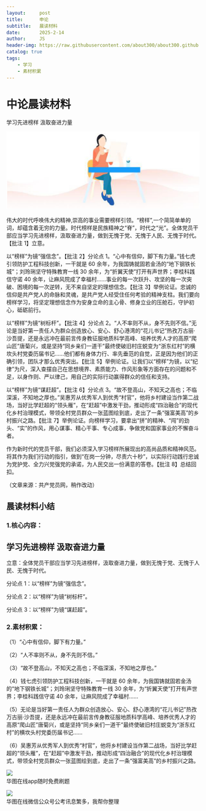 ```yaml
---
layout:     post
title:      申论
subtitle:   晨读材料
date:       2025-2-14
author:     JS
header-img: https://raw.githubusercontent.com/about300/about300.github.io/master/img/sucai.jpg
catalog: true
tags:
    - 学习
    - 素材积累
---
```


# 中论晨读材料  

学习先进榜样 汲取奋进力量  

![](https://raw.githubusercontent.com/about300/about300.github.io/master/img/sucai.jpg)  

伟大的时代呼唤伟大的精神,崇高的事业需要榜样引领。“榜样”,一个简简单单的词，却蕴含着无穷的力量。时代榜样是民族精神之“脊”，时代之“光”。全体党员干部应当学习先进榜样，汲取奋进力量，做到无愧于党、无愧于人民、无愧于时代。【批注 1】立意。  

以“榜样”为镜“强信念”。【批注 2】分论点 1。“心中有信仰，脚下有力量。”钱七虎引领防护工程科技创新，一干就是 60 余年，为我国铸就固若金汤的“地下钢铁长城”；刘玲琍坚守特殊教育一线 30 余年，为“折翼天使”打开有声世界；李桂科践信守诺 40 余年，让麻风院成了幸福村……事业的每一次跃升、攻坚的每一次突破、困境的每一次逆转，无不来自坚定的理想信念。【批注 3】举例论证。忠诚的信仰是共产党人的命脉和灵魂，是共产党人经受住任何考验的精神支柱。我们要向榜样学习，将坚定理想信念作为安身立命的主心骨、修身立业的压舱石，守护初心，砥砺前行。  

以“榜样”为镜“树标杆”。【批注 4】分论点 2。“人不率则不从，身不先则不信。”无论是当好第一责任人为群众创造放心、安心、舒心港湾的“花儿书记”热孜万古丽·沙吾提，还是永远冲在最前言传身教征服地质科学高峰、培养优秀人才的高原“爬山匠”唐菊兴，或是坚持“同乡亲们一道干”最终使破旧村庄蜕变为“浙东红村”的横坎头村党委历届书记……他们都有身体力行、率先垂范的自觉，正是因为他们的正确引领，团队才那么优秀突出。【批注 5】举例论证。让我们以“榜样”为镜，以“纪律”为尺，深入查摆自己在思想境界、素质能力、作风形象等方面存在的问题和不足，以身作则、严以律己，用自己的实际行动赢得群众的信任和支持。  

以“榜样”为镜“谋赶超”。【批注 6】分论点 3。“故不登高山，不知天之高也；不临深溪，不知地之厚也。”吴惠芳从优秀军人到优秀“村官”，他将乡村建设当作第二战场，当好比学赶超的“领头雁”，在“赶超”中激发干劲，推动形成“四治融合”的现代化乡村治理模式，带领全村党员群众一张蓝图绘到底，走出了一条“强富美高”的乡村振兴之路。【批注 7】举例论证。向榜样学习，要拿出“拼”的精神、“闯”的劲头、“实”的作风，用心谋事、精心干事、专心成事，争做党和国家事业的不懈奋斗者。  

作为新时代的党员干部，我们必须深入学习榜样所展现出的高尚品质和精神风范。将其作为我们行动的指引，做到“在岗一分钟，尽责六十秒”，以实际行动践行忠诚为党护党、全力兴党强党的承诺，为人民交出一份满意的答卷。【批注 8】总结回扣。  

（文章来源：共产党员网，稍作改动）  

## 晨读材料小结  

### 1.核心内容：  

## 学习先进榜样 汲取奋进力量  

立意：全体党员干部应当学习先进榜样，汲取奋进力量，做到无愧于党、无愧于人民、无愧于时代。  

分论点 1：以“榜样”为镜“强信念”。  

分论点 2：以“榜样”为镜“树标杆”。  

分论点 3：以“榜样”为镜“谋赶超”。  

### 2.素材积累：  

（1）“心中有信仰，脚下有力量。”  

（2）“人不率则不从，身不先则不信。”  

（3）“故不登高山，不知天之高也；不临深溪，不知地之厚也。”  

（4）钱七虎引领防护工程科技创新，一干就是 60 余年，为我国铸就固若金汤的“地下钢铁长城”；刘玲琍坚守特殊教育一线 30 余年，为“折翼天使”打开有声世界；李桂科践信守诺 40 余年，让麻风院成了幸福村……  

（5）无论是当好第一责任人为群众创造放心、安心、舒心港湾的“花儿书记”热孜万古丽·沙吾提，还是永远冲在最前言传身教征服地质科学高峰、培养优秀人才的高原“爬山匠”唐菊兴，或是坚持“同乡亲们一道干”最终使破旧村庄蜕变为“浙东红村”的横坎头村党委历届书记……  

（6）吴惠芳从优秀军人到优秀“村官”，他将乡村建设当作第二战场，当好比学赶超的“领头雁”，在“赶超”中激发干劲，推动形成“四治融合”的现代化乡村治理模式，带领全村党员群众一张蓝图绘到底，走出了一条“强富美高”的乡村振兴之路。  

![](https://cdn-mineru.openxlab.org.cn/extract/beedff2f-e792-4d53-b88b-d689c351c703/eb8e9bb610e74f2f56b5f423a313bd316a01429572d75c5d8aab06f328dc7a61.jpg)  
华图在线app随时免费刷题  

![](https://cdn-mineru.openxlab.org.cn/extract/beedff2f-e792-4d53-b88b-d689c351c703/56f875e4f0a228c0b7b969904f0143fc77a2d00615b6558f1a0d828e68b89000.jpg)  
华图在线微信公众号公考讯息繁多，我帮你整理  